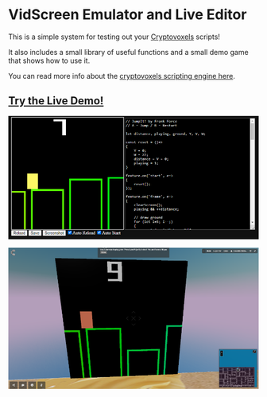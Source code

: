 # VidScreen Emulator and Live Editor

This is a simple system for testing out your [Cryptovoxels](https://www.cryptovoxels.com/) scripts!

It also includes a small library of useful functions and a small demo game that shows how to use it.

You can read more info about the [cryptovoxels scripting engine here](https://www.cryptovoxels.com/docs/scripting).

## [Try the Live Demo!](https://killedbyapixel.github.io/VidScreen/)

![Editor Screenshot](/screenshot1.png)

![Cryptovoxels Screenshot](/screenshot2.png)
